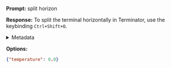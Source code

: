 **Prompt:**
split horizon

**Response:**
To split the terminal horizontally in Terminator, use the keybinding `Ctrl+Shift+O`.

<details><summary>Metadata</summary>

- Duration: 3288 ms
- Datetime: 2023-11-17T19:16:19.642677
- Model: gpt-4-1106-preview

</details>

**Options:**
```json
{"temperature": 0.0}
```

